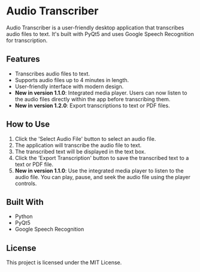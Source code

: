 # Audio Transcriber

Audio Transcriber is a user-friendly desktop application that transcribes audio files to text. It's built with PyQt5 and uses Google Speech Recognition for transcription.

## Features

- Transcribes audio files to text.
- Supports audio files up to 4 minutes in length.
- User-friendly interface with modern design.
- **New in version 1.1.0**: Integrated media player. Users can now listen to the audio files directly within the app before transcribing them.
- **New in version 1.2.0**: Export transcriptions to text or PDF files.

## How to Use

1. Click the 'Select Audio File' button to select an audio file.
2. The application will transcribe the audio file to text.
3. The transcribed text will be displayed in the text box.
4. Click the 'Export Transcription' button to save the transcribed text to a text or PDF file.
5. **New in version 1.1.0**: Use the integrated media player to listen to the audio file. You can play, pause, and seek the audio file using the player controls.

## Built With

- Python
- PyQt5
- Google Speech Recognition

## License

This project is licensed under the MIT License.
